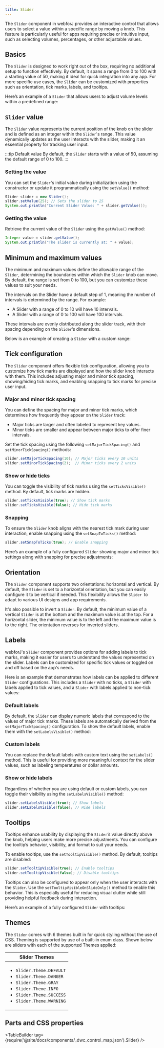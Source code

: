 ```yaml
---
title: Slider
---
```


<DocChip chip="shadow" />

<DocChip chip="name" label="dwc-slider" />

<JavadocLink type="foundation" location="com/webforj/component/slider/Slider" top='true'/>

The `Slider` component in webforJ provides an interactive control that allows users to select a value within a specific range by moving a knob. This feature is particularly useful for apps requiring precise or intuitive input, such as selecting volumes, percentages, or other adjustable values.

## Basics

The `Slider` is designed to work right out of the box, requiring no additional setup to function effectively. By default, it spans a range from 0 to 100 with a starting value of 50, making it ideal for quick integration into any app. For more specific use cases, the `Slider` can be customized with properties such as orientation, tick marks, labels, and tooltips.

Here’s an example of a `Slider` that allows users to adjust volume levels within a predefined range:

<ComponentDemo 
path='https://demo.webforj.com/webapp/controlsamples/slider?' 
javaE='https://raw.githubusercontent.com/webforj/webforj-docs-samples/refs/heads/main/src/main/java/com/webforj/samples/views/slider/SliderView.java'
height = '100px'
/>

## `Slider` value

The `Slider` value represents the current position of the knob on the slider and is defined as an integer within the `Slider`'s range. This value dynamically updates as the user interacts with the slider, making it an essential property for tracking user input.

:::tip Default value
By default, the `Slider` starts with a value of 50, assuming the default range of 0 to 100.
:::

### Setting the value

You can set the `Slider`'s initial value during initialization using the constructor or update it programmatically using the `setValue()` method:

```java
Slider slider = new Slider();  
slider.setValue(25); // Sets the slider to 25  
System.out.println("Current Slider Value: " + slider.getValue());
```

### Getting the value

Retrieve the current value of the `Slider` using the `getValue()` method:

```java
Integer value = slider.getValue();
System.out.println("The slider is currently at: " + value);
```

## Minimum and maximum values

The minimum and maximum values define the allowable range of the `Slider`, determining the boundaries within which the `Slider` knob can move. By default, the range is set from 0 to 100, but you can customize these values to suit your needs.

The intervals on the Slider have a default step of 1, meaning the number of intervals is determined by the range. For example:
- A Slider with a range of 0 to 10 will have 10 intervals.
- A Slider with a range of 0 to 100 will have 100 intervals.

These intervals are evenly distributed along the slider track, with their spacing depending on the `Slider`’s dimensions.

Below is an example of creating a `Slider` with a custom range:

<ComponentDemo 
path='https://demo.webforj.com/webapp/controlsamples/donationslider?' 
javaE='https://raw.githubusercontent.com/webforj/webforj-docs-samples/refs/heads/main/src/main/java/com/webforj/samples/views/slider/DonationSliderView.java'
height = '200px'
/>

## Tick configuration

The `Slider` component offers flexible tick configuration, allowing you to customize how tick marks are displayed and how the slider knob interacts with them. This includes adjusting major and minor tick spacing, showing/hiding tick marks, and enabling snapping to tick marks for precise user input.

### Major and minor tick spacing

You can define the spacing for major and minor tick marks, which determines how frequently they appear on the `Slider` track:

- Major ticks are larger and often labeled to represent key values.
- Minor ticks are smaller and appear between major ticks to offer finer intervals.

Set the tick spacing using the following `setMajorTickSpacing()` and `setMinorTickSpacing()` methods:
```java
slider.setMajorTickSpacing(10); // Major ticks every 10 units
slider.setMinorTickSpacing(2);  // Minor ticks every 2 units
```
### Show or hide ticks

You can toggle the visibility of tick marks using the `setTicksVisible()` method. By default, tick marks are hidden.

```java
slider.setTicksVisible(true); // Show tick marks
slider.setTicksVisible(false); // Hide tick marks
```

### Snapping

To ensure the `Slider` knob aligns with the nearest tick mark during user interaction, enable snapping using the `setSnapToTicks()` method:

```java
slider.setSnapToTicks(true); // Enable snapping
```

Here’s an example of a fully configured `Slider` showing major and minor tick settings along with snapping for precise adjustments:

<ComponentDemo 
path='https://demo.webforj.com/webapp/controlsamples/slidertick?' 
javaE='https://raw.githubusercontent.com/webforj/webforj-docs-samples/refs/heads/main/src/main/java/com/webforj/samples/views/slider/SliderTickView.java'
height = '100px'
/>

## Orientation

The `Slider` component supports two orientations: horizontal and vertical. By default, the `Slider` is set to a horizontal orientation, but you can easily configure it to be vertical if needed. This flexibility allows the `Slider `to adapt to various UI designs and app requirements.

<ComponentDemo 
path='https://demo.webforj.com/webapp/controlsamples/sliderorientation?' 
javaE='https://raw.githubusercontent.com/webforj/webforj-docs-samples/refs/heads/main/src/main/java/com/webforj/samples/views/slider/SliderOrientationView.java'
height = '400px'
/>

It's also possible to invert a `Slider`. By default, the minimum value of a vertical `Slider` is at the bottom and the maximum value is at the top. For a horizontal slider, the minimum value is to the left and the maximum value is to the right. The orientation reverses for inverted sliders.

<ComponentDemo 
path='https://demo.webforj.com/webapp/controlsamples/sliderinversion?' 
javaE='https://raw.githubusercontent.com/webforj/webforj-docs-samples/refs/heads/main/src/main/java/com/webforj/samples/views/slider/SliderInversionView.java'
height = '300px'
/>

## Labels

webforJ's `Slider` component provides options for adding labels to tick marks, making it easier for users to understand the values represented on the slider. Labels can be customized for specific tick values or toggled on and off based on the app's needs. 

Here is an example that demonstrates how labels can be applied to different `Slider` configurations. This includes a `Slider` with no ticks, a `Slider` with labels applied to tick values, and a `Slider` with labels applied to non-tick values:

<ComponentDemo 
path='https://demo.webforj.com/webapp/controlsamples/sliderlabel?' 
javaE='https://raw.githubusercontent.com/webforj/webforj-docs-samples/refs/heads/main/src/main/java/com/webforj/samples/views/slider/SliderLabelView.java'
height = '300px'
/>

### Default labels

By default, the `Slider` can display numeric labels that correspond to the values of major tick marks. These labels are automatically derived from the `setMajorTickSpacing()` configuration. To show the default labels, enable them with the `setLabelsVisible()` method:


### Custom labels

You can replace the default labels with custom text using the `setLabels()` method. This is useful for providing more meaningful context for the slider values, such as labeling temperatures or dollar amounts.

### Show or hide labels

Regardless of whether you are using default or custom labels, you can toggle their visibility using the `setLabelsVisible()` method:

```java
slider.setLabelsVisible(true); // Show labels
slider.setLabelsVisible(false); // Hide labels
```

## Tooltips

Tooltips enhance usability by displaying the `Slider`’s value directly above the knob, helping users make more precise adjustments. You can configure the tooltip’s behavior, visibility, and format to suit your needs.

To enable tooltips, use the `setTooltipVisible()` method. By default, tooltips are disabled:

```java
slider.setTooltipVisible(true); // Enable tooltips
slider.setTooltipVisible(false); // Disable tooltips
```

Tooltips can also be configured to appear only when the user interacts with the `Slider`. Use the `setTooltipVisibleOnSlideOnly()` method to enable this behavior. This is especially useful for reducing visual clutter while still providing helpful feedback during interaction.

Here’s an example of a fully configured `Slider` with tooltips:

<ComponentDemo 
path='https://demo.webforj.com/webapp/controlsamples/slidertemp?' 
javaE='https://raw.githubusercontent.com/webforj/webforj-docs-samples/refs/heads/main/src/main/java/com/webforj/samples/views/slider/SliderTempView.java'
height = '100px'
/>


## Themes

The `Slider` comes with 6 themes built in for quick styling without the use of CSS. Theming is supported by use of a built-in enum class.
Shown below are sliders with each of the supported Themes applied:

<ComponentDemo 
path='https://demo.webforj.com/webapp/controlsamples/sliderthemes?' 
javaE='https://raw.githubusercontent.com/webforj/webforj-docs-samples/refs/heads/main/src/main/java/com/webforj/samples/views/slider/SliderThemesView.java'
height = '620px'
/>

|Slider Themes|
|-|
|<ul><li>```Slider.Theme.DEFAULT```</li><li>```Slider.Theme.DANGER```</li><li>```Slider.Theme.GRAY```</li><li>```Slider.Theme.INFO```</li><li>```Slider.Theme.SUCCESS```</li><li>```Slider.Theme.WARNING```</li></ul>|

## Parts and CSS properties

<TableBuilder tag={require('@site/docs/components/_dwc_control_map.json').Slider} />